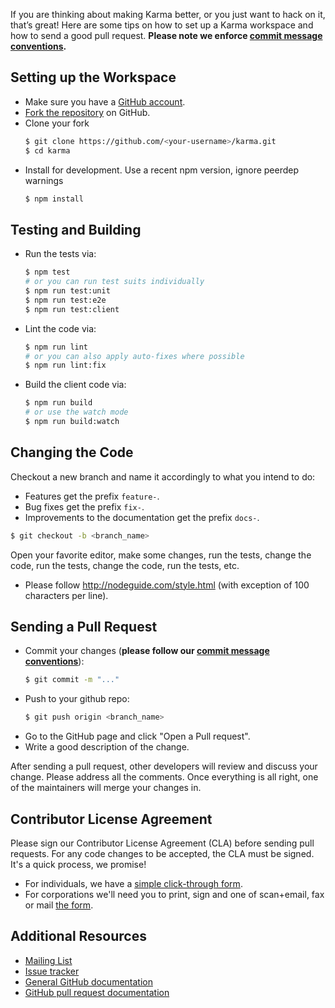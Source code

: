 <!---
TODO:
- add more info about updating PR
  - rebasing/squashing changes
  - making sure Travis is green
- how to run tests on sauce labs
- how to set up plugins
-->

If you are thinking about making Karma better, or you just want to hack on it, that’s great!
Here are some tips on how to set up a Karma workspace and how to send a good pull request.
**Please note we enforce [commit message conventions].**

## Setting up the Workspace

* Make sure you have a [GitHub account](https://github.com/signup/free).
* [Fork the repository] on GitHub.
* Clone your fork
  ```bash
  $ git clone https://github.com/<your-username>/karma.git
  $ cd karma
  ```
* Install for development. Use a recent npm version, ignore peerdep warnings
  ```bash
  $ npm install
  ```

## Testing and Building
- Run the tests via:
  ```bash
  $ npm test
  # or you can run test suits individually
  $ npm run test:unit
  $ npm run test:e2e
  $ npm run test:client
  ```

- Lint the code via:
  ```bash
  $ npm run lint
  # or you can also apply auto-fixes where possible
  $ npm run lint:fix
  ```

- Build the client code via:
  ```bash
  $ npm run build
  # or use the watch mode
  $ npm run build:watch
  ```

## Changing the Code
Checkout a new branch and name it accordingly to what you intend to do:
- Features get the prefix `feature-`.
- Bug fixes get the prefix `fix-`.
- Improvements to the documentation get the prefix `docs-`.
```bash
$ git checkout -b <branch_name>
```

Open your favorite editor, make some changes, run the tests, change the code, run the tests,
change the code, run the tests, etc.

- Please follow http://nodeguide.com/style.html (with exception of 100 characters per line).


## Sending a Pull Request

- Commit your changes (**please follow our [commit message conventions]**):
  ```bash
  $ git commit -m "..."
  ```
- Push to your github repo:
  ```bash
  $ git push origin <branch_name>
  ```
- Go to the GitHub page and click "Open a Pull request".
- Write a good description of the change.

After sending a pull request, other developers will review and discuss your change.
Please address all the comments. Once everything is all right, one of the maintainers will merge
your changes in.


## Contributor License Agreement
Please sign our Contributor License Agreement (CLA) before sending pull requests.
For any code changes to be accepted, the CLA must be signed. It's a quick process, we promise!
- For individuals, we have a [simple click-through form].
- For corporations we'll need you to print, sign and one of scan+email, fax or mail [the form].

## Additional Resources

- [Mailing List](https://groups.google.com/forum/#!forum/karma-users)
- [Issue tracker](https://github.com/karma-runner/karma/issues)
- [General GitHub documentation](http://help.github.com/)
- [GitHub pull request documentation](http://help.github.com/send-pull-requests/)

[commit message conventions]: git-commit-msg.html
[simple click-through form]: http://code.google.com/legal/individual-cla-v1.0.html
[the form]: http://code.google.com/legal/corporate-cla-v1.0.html
[Fork the repository]: https://github.com/karma-runner/karma/fork
